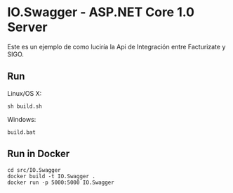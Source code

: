 # IO.Swagger - ASP.NET Core 1.0 Server

Este es un ejemplo de como luciría la Api de Integración entre Facturizate y SIGO.

## Run

Linux/OS X:

```
sh build.sh
```

Windows:

```
build.bat
```

## Run in Docker

```
cd src/IO.Swagger
docker build -t IO.Swagger .
docker run -p 5000:5000 IO.Swagger
```
